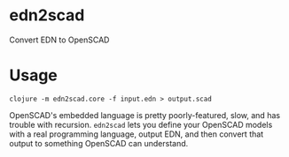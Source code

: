 # edn2scad

Convert EDN to OpenSCAD

# Usage

```shell
clojure -m edn2scad.core -f input.edn > output.scad
```

OpenSCAD's embedded language is pretty poorly-featured, slow, and has trouble
with recursion. `edn2scad` lets you define your OpenSCAD models with a real
programming language, output EDN, and then convert that output to something
OpenSCAD can understand.
